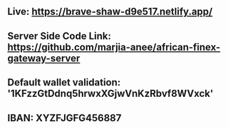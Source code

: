 ## Live: https://brave-shaw-d9e517.netlify.app/
## Server Side Code Link: https://github.com/marjia-anee/african-finex-gateway-server
## Default wallet validation: '1KFzzGtDdnq5hrwxXGjwVnKzRbvf8WVxck'
## IBAN: XYZFJGFG456887
